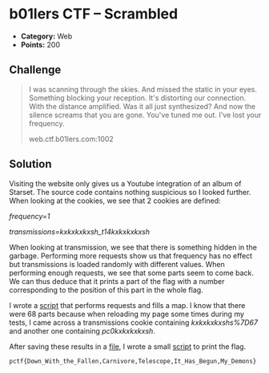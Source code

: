 # b01lers CTF – Scrambled

* **Category:** Web
* **Points:** 200

## Challenge

> I was scanning through the skies. And missed the static in your eyes. Something blocking your reception. It's distorting our connection. 
> With the distance amplified. Was it all just synthesized? And now the silence screams that you are gone. You've tuned me out. I've lost 
> your frequency.
> 
> web.ctf.b01lers.com:1002

## Solution
Visiting the website only gives us a Youtube integration of an album of Starset. The source code contains nothing suspicious so I looked further. When looking at the cookies, we see that 2 cookies are defined:

*frequency=1*

*transmissions=kxkxkxkxsh_t14kxkxkxkxsh*

When looking at transmission, we see that there is something hidden in the garbage. Performing more requests show us that frequency has no effect but transmissions is loaded randomly with different values. When performing enough requests, we see that some parts seem to come back. We can thus deduce that it prints a part of the flag with a number corresponding to the position of this part in the whole flag.

I wrote a [script](solve.py) that performs requests and fills a map. I know that there were 68 parts because when reloading my page some times during my tests, I came across a transmissions cookie containing *kxkxkxkxshs%7D67* and another one containing *pc0kxkxkxkxsh*.

After saving these results in a [file](transmissions), I wrote a small [script](cut_transmissions.py) to print the flag.

```
pctf{Down_With_the_Fallen,Carnivore,Telescope,It_Has_Begun,My_Demons}
```